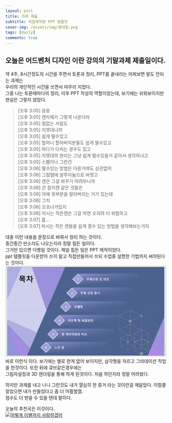```yaml
---
layout: post
title: 과제 제출
subtitle: 직접제작한 PPT 템플릿 
cover-img: /assets/img/썸네일.png
tags: [daily]
comments: true
---
```


## 오늘은 어드벤처 디자인 이란 강의의 기말과제 제출일이다.  

약 4주, 8시간정도의 시간을 주면서 토론과 정리, PPT를 끝내라는 어찌보면 말도 안되는 과제는  
우리의 개인적인 시간을 쓰면서 마무리 지었다.  
그중 나는 토론때마다의 정리, 이후 PPT 작성의 역할이었는데, 보기에는 쉬워보이지만 현실은 그렇지 않았다.  
>[오후 3:05] 응응  
>[오후 3:05] 캔자체가 그렇게 나온다라  
>[오후 3:05] 힘없는 사람도  
>[오후 3:05] 지렛대니까  
>[오후 3:05] 쉽게 딸수있고  
>[오후 3:05] 할머니 할아버지분들도 쉽게 딸수있고  
>[오후 3:05] 따다가 다치는 경우도 있고  
>[오후 3:05] 지렛대의 원리는 그냥 쉽게 딸수있을거 같아서 생각하너고  
>[오후 3:05] 스팸이나 그런건  
>[오후 3:06] 딸수있는 방법은 다른거여도 상관없어  
>[오후 3:06] 그점땜에 알루미늄으로 바꿧고  
>[오후 3:06] 캔은 그걸 바꾸기 어려우니까  
>[오후 3:06] 큰 참치캔 같은 것들은  
>[오후 3:06] 아예 윗부분을 잘라버리는 거가 있는데  
>[오후 3:06] 그치  
>[오후 3:06] 오프너가있지  
>[오후 3:06] 마시는 작은캔은 그걸 하면 오히려 더 위험하고  
>[오후 3:07] 흠...  
>[오후 3:07] 마시는 작은 캔들을 쉽게 열수 있는 방법을 생각해보는거지  


대충 이런 내용을 문장으로 바꿔서 정리 하는 것이다.    
중간중간 딴소리도 나오는지라 정말 힘든 일이다.  
그거만 있으면 다행일 것이다. 제일 힘든 일은 PPT 제작이었다.  
ppt 템플릿을 다운받아 쓰지 말고 직접만들어서 쓰되 수업중 설명한 기법까지 써야된다는 것이다.
![image](https://github.com/Akamyoyel/Akamyoyel.github.io/blob/master/assets/img/%EB%AA%A9%EC%B0%A8.png)  
바로 이런식 이다. 보기에는 별로 한게 없어 보이지만, 삼각형을 자르고 그라데이션 작업을 한것이다. 또한 뒤에 큐브같은경우에는  
그림자설정과 3D 렌더링을 통해 하게 된것이다. 처음 하던지라 정말 어려웠다.   

하지만 과제를 내고 나니 그런것도 내가 열심히 한 증거 라는 것이란걸 깨달았다. 이럴줄 알았으면 내가 만들었다고 좀 더 어필할껄.  
점수도 더 받을 수 있을 텐데 말이다.  



오늘의 추천곡은 이것이다.   
[![어떻게 이별까지 사랑하겠어](https://img.youtube.com/vi/mZz9uYdj_v4/0.jpg)](https://www.youtube.com/watch?v=mZz9uYdj_v4)  
